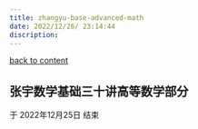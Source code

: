 ```yaml
---
title: zhangyu-base-advanced-math
date: 2022/12/26/ 23:14:44
discription: 
---
```


[back to content](./index.md)

## 张宇数学基础三十讲高等数学部分

于 2022年12月25日 结束
